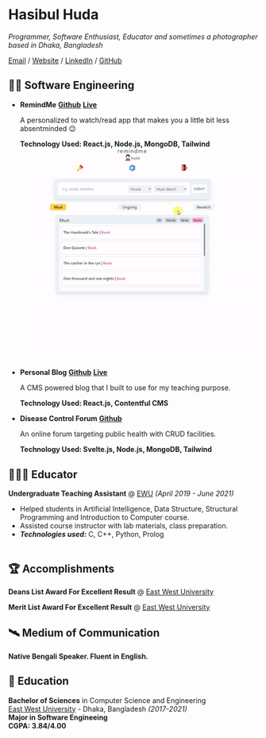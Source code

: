 # Hasibul Huda

_Programmer, Software Enthusiast, Educator and sometimes a photographer <br>
based in Dhaka, Bangladesh_ <br>

[Email](mailto:hasibulhuda1@gmail.com) / [Website](https://hasib-personal-blog.netlify.app/) / [LinkedIn](https://www.linkedin.com/in/hasibul-huda-2042ba159/) / [GitHub](https://github.com/Hasib-cirkut)

## 👨‍💻 Software Engineering

- **RemindMe**
**[Github](https://github.com/Hasib-cirkut/remindme)** **[Live](https://remindme.vercel.app/main)**

    A personalized to watch/read app that makes you a little bit less absentminded 😉

    **Technology Used: React.js, Node.js, MongoDB, Tailwind** <br>
    ![remindme live gif](remindme.gif)
    
- **Personal Blog**
**[Github](https://github.com/Hasib-cirkut/personal-blog)** **[Live](https://hasib-personal-blog.netlify.app/)**

    A CMS powered blog that I built to use for my teaching purpose.

    **Technology Used: React.js, Contentful CMS**
    
- **Disease Control Forum**
**[Github](https://github.com/Hasib-cirkut/personal-blog)**

    An online forum targeting public health with CRUD facilities.

    **Technology Used: Svelte.js, Node.js, MongoDB, Tailwind**

## 👨🏽‍🏫 Educator
**Undergraduate Teaching Assistant** @ [EWU](https://www.ewubd.edu/) _(April 2019 - June 2021)_ <br>
  - Helped students in Artificial Intelligence, Data Structure, Structural
Programming and Introduction to Computer course.
  - Assisted course instructor with lab materials, class preparation.
  - **_Technologies used:_** C, C++, Python, Prolog
<br><br>

## 🏆 Accomplishments

**Deans List Award For Excellent Result** @ [East West University](https://www.ewubd.edu/)

**Merit List Award For Excellent Result** @ [East West University](https://www.ewubd.edu/)

## 🛰️ Medium of Communication

**Native Bengali Speaker. Fluent in English.**

## 🏫 Education
**Bachelor of Sciences** in Computer Science and Engineering<br>
[East West University](https://www.ewubd.edu/) - Dhaka, Bangladesh _(2017-2021)_ <br>
**Major in Software Engineeing** <br>
**CGPA: 3.84/4.00**
